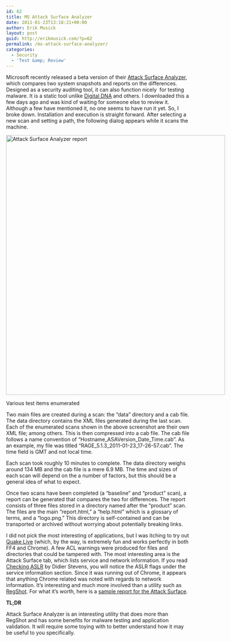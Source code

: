 ```yaml
---
id: 62
title: MS Attack Surface Analyzer
date: 2011-01-23T13:18:21+00:00
author: Erik Musick
layout: post
guid: http://erikmusick.com/?p=62
permalink: /ms-attack-surface-analyzer/
categories:
  - Security
  - 'Test &amp; Review'
---
```

Microsoft recently released a beta version of their [Attack Surface Analyzer](http://www.microsoft.com/downloads/en/details.aspx?FamilyID=1283b765-f57d-4ebb-8f0a-c49c746b44b9 "Download page for Attack Surface Analyzer, analytical and comparison tool"), which compares two system snapshots and reports on the differences. Designed as a security auditing tool, it can also function nicely  for testing malware. It is a static tool unlike [Digital DNA](https://www.hbgary.com/products-services/digital-dna/ "Homepage for Digital DNA, an anomaly detection monitor  ") and others. I downloaded this a few days ago and was kind of waiting for someone else to review it. Although a few have mentioned it, no one seems to have run it yet. So, I broke down. Installation and execution is straight forward. After selecting a new scan and setting a path, the following dialog appears while it scans the machine.

<div style="width: 610px" class="wp-caption alignnone">
  <a title="Attack Surface Analyzer sample report" href="/content/img/MS_ASA.png"><img title="Attack Surface Analyzer report" src="/content/img/MS_ASA.png" alt="Attack Surface Analyzer report" width="600" height="711" /></a>
  
  <p class="wp-caption-text">
    Various test items enumerated
  </p>
</div>

Two main files are created during a scan: the &#8220;data&#8221; directory and a cab file. The data directory contains the XML files generated during the last scan. Each of the enumerated scans shown in the above screenshot are their own XML file; among others. This is then compressed into a cab file. The cab file follows a name convention of &#8220;Hostname\_ASAVersion\_Date\_Time.cab&#8221;. As an example, my file was titled &#8220;RAGE\_5.1.3\_2011-01-23\_17-26-57.cab&#8221;. The time field is GMT and not local time.

Each scan took roughly 10 minutes to complete. The data directory weighs around 134 MB and the cab file is a mere 6.9 MB. The time and sizes of each scan will depend on the a number of factors, but this should be a general idea of what to expect.

Once two scans have been completed (a &#8220;baseline&#8221; and &#8220;product&#8221; scan), a report can be generated that compares the two for differences. The report consists of three files stored in a directory named after the &#8220;product&#8221; scan. The files are the main &#8220;report.html,&#8221; a &#8220;help.html&#8221; which is a glossary of terms, and a &#8220;logo.png.&#8221; This directory is self-contained and can be transported or archived without worrying about potentially breaking links.

I did not pick the most interesting of applications, but I was itching to try out [Quake Live](http://www.quakelive.com/ "Homepage for Quake Live, Quake 3 Arena for your browser") (which, by the way, is extremely fun and works perfectly in both FF4 and Chrome). A few ACL warnings were produced for files and directories that could be tampered with. The most interesting area is the Attack Surface tab, which lists service and network information. If you read [Checking ASLR](http://blog.didierstevens.com/2011/01/18/quickpost-checking-aslr/ "How to check ASLR for services and applications in Windows 7") by Didier Stevens, you will notice the ASLR flags under the service information section. Since it was running out of Chrome, it appears that anything Chrome related was noted with regards to network information. It&#8217;s interesting and much more involved than a utility such as [RegShot](http://sourceforge.net/projects/regshot/ "Homepage for RegShot, a registry snapshot and comparison utility"). For what it&#8217;s worth, here is a [sample report for the Attack Surface](/content/img/MS_ASA.png "Attack Surface Analyzer sample report").

**TL;DR**

Attack Surface Analyzer is an interesting utility that does more than RegShot and has some benefits for malware testing and application validation. It will require some toying with to better understand how it may be useful to you specifically.